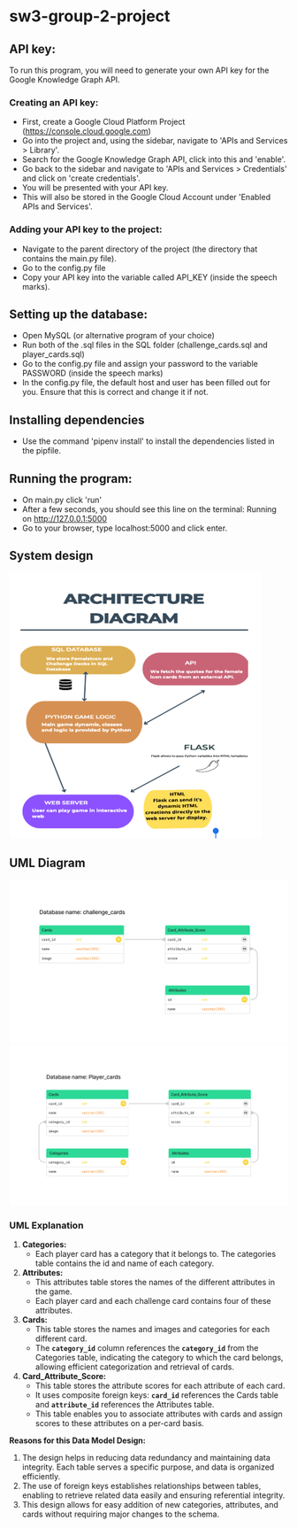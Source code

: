 # sw3-group-2-project

## API key:

To run this program, you will need to generate your own API key for the Google Knowledge Graph API.

### Creating an API key:

- First, create a Google Cloud Platform Project (https://console.cloud.google.com)
- Go into the project and, using the sidebar, navigate to 'APIs and Services > Library'.
- Search for the Google Knowledge Graph API, click into this and 'enable'.
- Go back to the sidebar and navigate to 'APIs and Services > Credentials' and click on 'create credentials'.
- You will be presented with your API key.
- This will also be stored in the Google Cloud Account under 'Enabled APIs and Services'.

### Adding your API key to the project:
- Navigate to the parent directory of the project (the directory that contains the main.py file).
- Go to the config.py file 
- Copy your API key into the variable called API_KEY (inside the speech marks).

## Setting up the database:
- Open MySQL (or alternative program of your choice)
- Run both of the .sql files in the SQL folder (challenge_cards.sql and player_cards.sql)
- Go to the config.py file and assign your password to the variable PASSWORD (inside the speech marks)
- In the config.py file, the default host and user has been filled out for you. Ensure that this is correct and change it if not. 

## Installing dependencies
- Use the command 'pipenv install' to install the dependencies listed in the pipfile.

## Running the program:
- On main.py click 'run'
- After a few seconds, you should see this line on the terminal:
    Running on http://127.0.0.1:5000
- Go to your browser, type localhost:5000 and click enter.

## System design
![image](https://github.com/Adaezeeke1/sw3-group-2-project/blob/danielle_add_new_sys_design/system_design.png)

## UML Diagram
![image](https://github.com/Adaezeeke1/sw3-group-2-project/blob/main/UML%20for%20challenge_cards.jpg)
![image](https://github.com/Adaezeeke1/sw3-group-2-project/blob/main/UML%20for%20player_cards.jpg)

### UML Explanation

1. **Categories:** 
    - Each player card has a category that it belongs to. The categories table contains the id and name of each category. 
2. **Attributes:**
    - This attributes table stores the names of the different attributes in the game. 
    - Each player card and each challenge card contains four of these attributes.
3. **Cards:**
    - This table stores the names and images and categories for each different card.
    - The **`category_id`** column references the **`category_id`** from the Categories table, indicating the category to which the card belongs, allowing efficient categorization and retrieval of cards.
4. **Card_Attribute_Score:**
    - This table stores the attribute scores for each attribute of each card. 
    - It uses composite foreign keys: **`card_id`** references the Cards table and **`attribute_id`** references the Attributes table.
    - This table enables you to associate attributes with cards and assign scores to these attributes on a per-card basis.

**Reasons for this Data Model Design:**

1. The design helps in reducing data redundancy and maintaining data integrity. Each table serves a specific purpose, and data is organized efficiently.
2. The use of foreign keys establishes relationships between tables, enabling to retrieve related data easily and ensuring referential integrity.
3. This design allows for easy addition of new categories, attributes, and cards without requiring major changes to the schema.